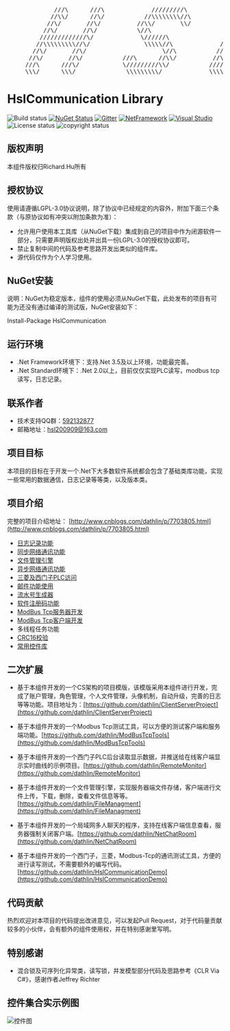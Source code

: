 <pre>
             ///\      ///\             /////////\              ///\
            //\\/      //\/           //\\\\\\\\//\            //\\/
           //\/       //\/          //\\/       \\/           //\/
          //\/       //\/           \//\                     //\/
         /////////////\/             \//////\               //\/
        //\\\\\\\\\//\/               \\\\\//\             //\/
       //\/       //\/                     \//\           //\/
      //\/       //\/           ///\      //\\/          //\/       //\   
     ///\      ///\/            \/////////\\/           /////////////\/
     \\\/      \\\/              \\\\\\\\\/             \\\\\\\\\\\\\/         Present by Richard.Hu
</pre>

# HslCommunication Library 
![Build status](https://img.shields.io/badge/Build-Passing-green.svg) [![NuGet Status](https://img.shields.io/nuget/v/HslCommunication.svg)](https://www.nuget.org/packages/HslCommunication/) [![Gitter](https://badges.gitter.im/Join%20Chat.svg)](http://shang.qq.com/wpa/qunwpa?idkey=2278cb9c2e0c04fc305c43e41acff940499a34007dfca9e83a7291e726f9c4e8) [![NetFramework](https://img.shields.io/badge/Language-C%23%207.0-orange.svg)](https://blogs.msdn.microsoft.com/dotnet/2016/08/24/whats-new-in-csharp-7-0/) [![Visual Studio](https://img.shields.io/badge/Visual%20Studio-2017-red.svg)](https://www.visualstudio.com/zh-hans/) ![License status](https://img.shields.io/badge/License-LGPL3.0-yellow.svg) ![copyright status](https://img.shields.io/badge/CopyRight-Richard.Hu-brightgreen.svg) 

## 版权声明
本组件版权归Richard.Hu所有
## 授权协议
使用请遵循LGPL-3.0协议说明，除了协议中已经规定的内容外，附加下面三个条款（与原协议如有冲突以附加条款为准）：

* 允许用户使用本工具库（从NuGet下载）集成到自己的项目中作为闭源软件一部分，只需要声明版权出处并出具一份LGPL-3.0的授权协议即可。
* 禁止复制中间的代码及参考思路开发出类似的组件库。
* 源代码仅作为个人学习使用。

## NuGet安装
说明：NuGet为稳定版本，组件的使用必须从NuGet下载，此处发布的项目有可能为还没有通过编译的测试版，NuGet安装如下：

Install-Package HslCommunication

## 运行环境
* .Net Framework环境下：支持.Net 3.5及以上环境，功能最完善。
* .Net Standard环境下：.Net 2.0以上，目前仅仅实现PLC读写，modbus tcp读写，日志记录。

## 联系作者
* 技术支持QQ群：[592132877](http://shang.qq.com/wpa/qunwpa?idkey=2278cb9c2e0c04fc305c43e41acff940499a34007dfca9e83a7291e726f9c4e8)
* 邮箱地址：hsl200909@163.com

## 项目目标
本项目的目标在于开发一个.Net下大多数软件系统都会包含了基础类库功能，实现一些常用的数据通信，日志记录等等类，以及版本类。

## 项目介绍
完整的项目介绍地址： [http://www.cnblogs.com/dathlin/p/7703805.html](http://www.cnblogs.com/dathlin/p/7703805.html)

* [日志记录功能](http://www.cnblogs.com/dathlin/p/7691693.html)
* [同步网络通讯功能](http://www.cnblogs.com/dathlin/p/7697782.html)
* [文件管理引擎](http://www.cnblogs.com/dathlin/p/7746113.html)
* [异步网络通讯功能](http://www.cnblogs.com/dathlin/p/8097897.html)
* [三菱及西门子PLC访问](http://www.cnblogs.com/dathlin/p/7469679.html)
* [邮件功能使用](http://www.cnblogs.com/dathlin/p/8463613.html)
* [流水号生成器](http://www.cnblogs.com/dathlin/p/7811489.html)
* [软件注册码功能](http://www.cnblogs.com/dathlin/p/7832315.html)
* [ModBus Tcp服务器开发](http://www.cnblogs.com/dathlin/p/7782315.html)
* [ModBus Tcp客户端开发](http://www.cnblogs.com/dathlin/p/7885368.html)
* 多线程任务功能
* [CRC16校验](http://www.cnblogs.com/dathlin/p/7821808.html)
* [常用控件库](http://www.cnblogs.com/dathlin/p/8150516.html)


## 二次扩展
* 基于本组件开发的一个CS架构的项目模版，该模版采用本组件进行开发，完成了账户管理，角色管理，个人文件管理，头像机制，自动升级，完善的日志等等功能。项目地址为：[https://github.com/dathlin/ClientServerProject](https://github.com/dathlin/ClientServerProject)

* 基于本组件开发的一个Modbus Tcp测试工具，可以方便的测试客户端和服务端功能。[https://github.com/dathlin/ModBusTcpTools](https://github.com/dathlin/ModBusTcpTools)

* 基于本组件开发的一个西门子PLC后台读取显示数据，并推送给在线客户端显示实时曲线的示例项目。[https://github.com/dathlin/RemoteMonitor](https://github.com/dathlin/RemoteMonitor)

* 基于本组件开发的一个文件管理引擎，实现服务器端文件存储，客户端进行文件上传，下载，删除，查看文件信息等等。[https://github.com/dathlin/FileManagment](https://github.com/dathlin/FileManagment)

* 基于本组件开发的一个局域网多人聊天的程序，支持在线客户端信息查看，服务器强制关闭客户端。[https://github.com/dathlin/NetChatRoom](https://github.com/dathlin/NetChatRoom)

* 基于本组件开发的一个西门子，三菱，Modbus-Tcp的通讯测试工具，方便的进行读写测试，不需要额外的编写代码。[https://github.com/dathlin/HslCommunicationDemo](https://github.com/dathlin/HslCommunicationDemo)

## 代码贡献
热烈欢迎对本项目的代码提出改进意见，可以发起Pull Request，对于代码量贡献较多的小伙伴，会有额外的组件使用权，并在特别感谢里写明。

## 特别感谢
* 混合锁及可序列化异常类，读写锁，并发模型部分代码及思路参考《CLR Via C#》，感谢作者Jeffrey Richter

## 控件集合实示例图
![控件图](https://raw.githubusercontent.com/dathlin/HslCommunication/master/imgs/controls.png)